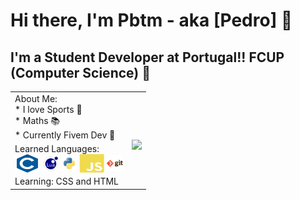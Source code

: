 # Hi there, I'm Pbtm - aka [Pedro] 👋
## I'm a Student Developer at Portugal!! FCUP (Computer Science) 🐌

<table style="width: 100%; border: none;" cellspacing="0" cellpadding="0" border="0">
  <tr>
    <td>
        About Me:
        <br>
        * I love Sports 👟
        <br>
        * Maths 📚
        <br>
        * Currently Fivem Dev 🐌
    </td>
    <td rowspan="3">
      <div align="center"><br>
        <a href="https://github.com/Pbtm999">
        <img height="180em" src="https://github-readme-stats.vercel.app/api?username=Pbtm999&show_icons=true&theme=github_dark&include_all_commits=true&count_private=true"/>
      </div>
    </td>
  </tr>
  <tr>
    <td>
        <div style="display: inline_block">
          Learned Languages:
          <br>
          <img align="center" alt="C" height="30" width="40" src="https://raw.githubusercontent.com/devicons/devicon/master/icons/c/c-plain.svg">
          <img align="center" alt="Lua" width="26px" src="https://raw.githubusercontent.com/github/explore/80688e429a7d4ef2fca1e82350fe8e3517d3494d/topics/lua/lua.png" />
          <img align="center" alt="Python" width="26px" src="https://raw.githubusercontent.com/github/explore/80688e429a7d4ef2fca1e82350fe8e3517d3494d/topics/python/python.png" />
          <img align="center" alt="Js" height="30" width="40" src="https://raw.githubusercontent.com/devicons/devicon/master/icons/javascript/javascript-plain.svg">
          <img align="center" alt="Git" width="26px" src="https://raw.githubusercontent.com/github/explore/80688e429a7d4ef2fca1e82350fe8e3517d3494d/topics/git/git.png" />
        </div>
    </td>
  </tr>
  <tr>
    <td>
        Learning: CSS and HTML
    </td>
  </tr>
</table>
